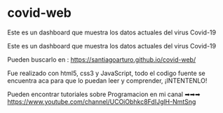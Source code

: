 # covid-web
Este es un dashboard que muestra los datos actuales del virus Covid-19

Este es un dashboard que muestra los datos actuales del virus Covid-19

Pueden buscarlo en : https://santiagoarturo.github.io/covid-web/

Fue realizado con html5, css3 y JavaScript, todo el codigo fuente se encuentra aca para que lo puedan leer y comprender, ¡INTENTENLO!

Pueden encontrar tutoriales sobre Programacion en mi canal ➡➡➡ https://www.youtube.com/channel/UCOiObhkc8FdIJglH-NmtSng
